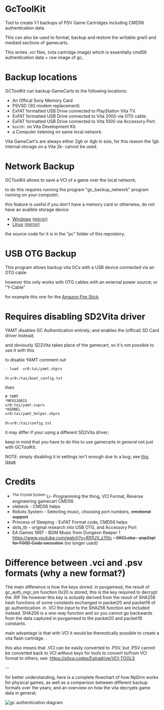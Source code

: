 # GcToolKit

Tool to create 1:1 backups of PSV Game Cartridges
including CMD56 authentication data.

This can also be used to format, backup and restore the writable grw0 and mediaid sections of gamecarts.

This writes *.vci* files, (vita cartridge image) which is essentially
cmd56 authentication data + raw image of gc, 


# Backup locations

GCToolKit can backup GameCarts to the following locations:

- An Offical Sony Memory Card
- PSVSD (3G modem replacement)
- ExFAT formatted USB Drive connected to PlayStation Vita TV.
- ExFAT formatted USB Drive connected to Vita 2000 via OTG cable.
- ExFAT formatted USB Drive connected to Vita 1000 via Accessory Port.
- ``host0:`` on Vita Development Kit.
- a Computer listening on same local network.

Vita GameCart's are always either 2gb or 4gb in size, 
for this reason the 1gb internal storage on a Vita 2k- cannot be used.

# Network Backup
GCToolKit allows to save a VCI of a game over the local network;

to do this requires running the program "gc_backup_network" program running on your computer;

this feature is useful if you don't have a memory card or otherwise, do not have an avalible storage device

- [Windows](http://silica.codes/Estradrive/GcToolKit/releases/download/v1.5/gc_backup_network.exe) [(mirror)](https://github.com/Estradrive/GcToolKit/releases/download/v1.5/gc_backup_network.exe)
- [Linux](http://silica.codes/Estradrive/GcToolKit/releases/download/v1.5/gc_backup_network.elf) [(mirror)](https://github.com/Estradrive/GcToolKit/releases/download/v1.5/gc_backup_network.elf)

the source code for it is in the "pc" folder of this repoistory.

# USB OTG Backup

This program allows backup vita GCs with a USB device connected via an OTG cable

however this only works with OTG cables with an external power source; or "Y-Cable"

for example this one for the [Amazon Fire Stick](https://www.amazon.com/ANDTOBO-Micro-Adapter-Power-Devices/dp/B083M1S6QT).

# Requires disabling SD2Vita driver
YAMT disables GC Authentication entirely; and enables the (offical) SD Card driver instead;

and obviously SD2Vita takes place of the gamecart, so it's not possible to use it with this

to disable YAMT comment out
```
- load	ur0:tai/yamt.skprx
```
in `ur0:/tai/boot_config.txt`

then 
```
# YAMT
*NPXS10015
ur0:tai/yamt.suprx
*KERNEL
ur0:tai/yamt_helper.skprx
```

in `ur0:/tai/config.txt`

it may differ if your using a different SD2Vita driver;

keep in mind that you have to do this to use gamecarts *in general* not just with GCToolKit.

NOTE: simply disabling it in settings isn't enough due to a bug; see [this issue](https://github.com/SKGleba/yamt-vita/issues/28)

# Credits
-  <sup>The Crystal System</sup> Li- Programming the thing, VCI Format, Reverse engineering gamecart CMD56
- olebeck - CMD56 helps
- Robots System - Selecting music, choosing port numbers, ~~emotional support~~
- Princess of Sleeping - ExFAT Format code, CMD56 helps
- dots_tb - original research into USB OTG, and Accessory Port
- EA Games 1997 - BGM Music from Dungeon Keeper 1 https://www.youtube.com/watch?v=RXfUV_z7i0c
~~- SKGLeba - psp2spl for F00D Code execution~~ (no longer used)

# Difference between .vci and .psv formats (why a new format?)

The main difference is how the keys stored. 
in psvgamesd, the result of gc_auth_mgr_sm function 0x20 is stored,
this is the key required to decrypt the .RIF file
however this key is *actually* derived from the result of SHA256 hash functions
of some constants exchanged in packet20 and packet18 of gc authentication.
in .VCI the *input* to the SHA256 function are included instead.
SHA256 is a one-way function and so you cannot go backwards from 
the data captured in psvgamesd to the packet20 and packet18 constants.

main advantage is that with VCI it would be thereotically possible to create a vita flash cartridge. .

this also means that .VCI can be easily converted to .PSV, but .PSV cannot be converted back to VCI without keys
for tools to convert to/from VCI format to others, see: https://silica.codes/Estradrive/VCI-TOOLS

-- 

for better understanding, here is a complete flowchart of how NpDrm works for physical games, 
as well as a comparison between different backup formats over the years; 
and an overview on how the vita decrypts game data in general;


![gc authentication diagram](https://silica.codes/Estradrive/GcDumper/raw/branch/main/diagram.png)